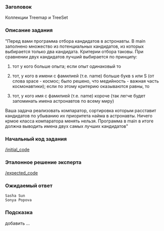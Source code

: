 ### Заголовок
Коллекции Treemap и TreeSet

### Описание задания
"Перед вами программа отбора кандидатов в астронавты. В main заполнено множество из потенциальных кандидатов, из которых выбирается только два кандидата.
Критерии отбора таковы. При сравнении двух кандидатов лучший выбирается по принципу:


1) тот у кого больше опыта; если опыт одинаковый то


2) тот, у кого в имени с фамилией (т.е. name) больше букв s или S (от слова space - космос; было решено, что медийность - важная часть космонавтики); если по этому критерию оказываются равны, то


3) тот, у кого имя с фамилией (т.е. name) короче (так легче будет запоминать имена астронавтов по всему миру)


Ваша задача реализовать компаратор, сортировка которым расставит кандидатов по убыванию их приоритета найма в астронавты. Ничего крмое класса компаратора менять нельзя. Программа в main в итоге должна выводить имена двух самых лучших кандидатов"


### Начальный код задания
[/initial_code](./initial_code)

### Эталонное решение эксперта
[/expected_code](./expected_code)

### Ожидаемый ответ
```
Sasha Sun
Sonya Popova
```

### Подсказка
добавить ... 
